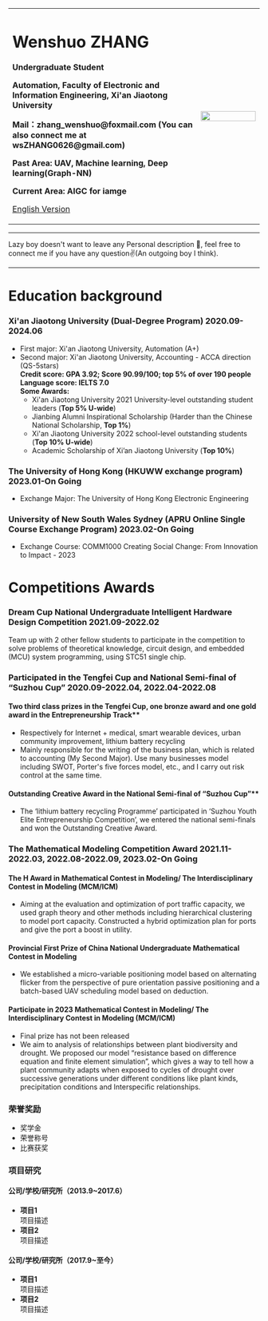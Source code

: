 <div>
<table border="0">
  <tr>
    <td width="75%">
      <h1>Wenshuo ZHANG</h1>
      <p><b>Undergraduate Student</b></p>
      <p><b>Automation, Faculty of Electronic and Information Engineering, Xi'an Jiaotong University</b></p>
      <p><b>Mail：zhang_wenshuo@foxmail.com (You can also connect me at wsZHANG0626@gmail.com)</b></p>
      <p><b>Past Area: UAV, Machine learning, Deep learning(Graph-NN)</b></p>
      <p><b>Current Area: AIGC for iamge</b></p>
      <p><a href="/index-en.html">English Version</a></p>
    </td>
    <td width="25%">
      <img src="/zhengjianzhao.jpg" width="100%">
    </td>
  </tr>
</table>
</div>

---

Lazy boy doesn't want to leave any Personal description 👀, feel free to connect me if you have any question✌️(An outgoing boy I think).

---

# Education background
### Xi'an Jiaotong University (Dual-Degree Program) 2020.09-2024.06     
* First major: Xi'an Jiaotong University, Automation (A+)	    
* Second major: Xi'an Jiaotong University, Accounting - ACCA direction (QS-5stars)       
**Credit score: GPA 3.92; Score 90.99/100; top 5% of over 190 people**         
**Language score: IELTS 7.0**        
**Some Awards:**     
    * Xi'an Jiaotong University 2021 University-level outstanding student leaders (**Top 5% U-wide**)     
    * Jianbing Alumni Inspirational Scholarship (Harder than the Chinese National Scholarship, **Top 1%**)        
    * Xi'an Jiaotong University 2022 school-level outstanding students (**Top 10% U-wide**)         
    * Academic Scholarship of Xi’an Jiaotong University (**Top 10%**)      
### The University of Hong Kong (HKUWW exchange program) 2023.01-On Going
* Exchange Major:			The University of Hong Kong						Electronic Engineering
### University of New South Wales Sydney (APRU Online Single Course Exchange Program) 2023.02-On Going
* Exchange Course:		COMM1000 Creating Social Change: From Innovation to Impact - 2023


# Competitions Awards
### Dream Cup National Undergraduate Intelligent Hardware Design Competition 2021.09-2022.02           
Team up with 2 other fellow students to participate in the competition to solve problems of theoretical knowledge, circuit design, and embedded (MCU) system programming, using STC51 single chip.


### Participated in the Tengfei Cup and National Semi-final of “Suzhou Cup” 2020.09-2022.04, 2022.04-2022.08
#### Two third class prizes in the Tengfei Cup, one bronze award and one gold award in the Entrepreneurship Track**              
   * Respectively for Internet + medical, smart wearable devices, urban community improvement, lithium battery recycling               
   * Mainly responsible for the writing of the business plan, which is related to accounting (My Second Major). Use many businesses model including SWOT, Porter's five forces model, etc., and I carry out risk control at the same time.         
#### Outstanding Creative Award in the National Semi-final of “Suzhou Cup”**              
   * The ‘lithium battery recycling Programme’ participated in ‘Suzhou Youth Elite Entrepreneurship Competition’, we entered the national semi-finals and won the Outstanding Creative Award.

### The Mathematical Modeling Competition Award 2021.11-2022.03, 2022.08-2022.09, 2023.02-On Going   
#### The H Award in Mathematical Contest in Modeling/ The Interdisciplinary Contest in Modeling (MCM/ICM)     
   * Aiming at the evaluation and optimization of port traffic capacity, we used graph theory and other methods including hierarchical clustering to model port capacity. Constructed a hybrid optimization plan for ports and give the port a boost in utility.          
#### Provincial First Prize of China National Undergraduate Mathematical Contest in Modeling          
   * We established a micro-variable positioning model based on alternating flicker from the perspective of pure orientation passive positioning and a batch-based UAV scheduling model based on deduction.           
#### Participate in 2023 Mathematical Contest in Modeling/ The Interdisciplinary Contest in Modeling (MCM/ICM)            
   * Final prize has not been released         
   * We aim to analysis of relationships between plant biodiversity and drought. We proposed our model “resistance based on difference equation and finite element simulation”, which gives a way to tell how a plant community adapts when exposed to cycles of drought over successive generations under different conditions like plant kinds, precipitation conditions and Interspecific relationships.

### 荣誉奖励
- 奖学金
- 荣誉称号
- 比赛获奖

### 项目研究
#### 公司/学校/研究所（2013.9~2017.6）
- **项目1**  
项目描述
- **项目2**  
项目描述

#### 公司/学校/研究所（2017.9~至今）
- **项目1**  
项目描述
- **项目2**  
项目描述
